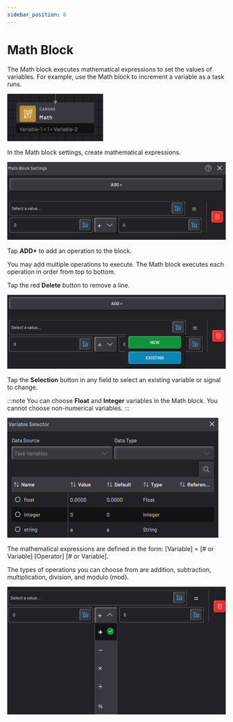 ```yaml
---
sidebar_position: 6
---
```


# Math Block

The Math block executes mathematical expressions to set the values of variables. For example, use the Math block to increment a variable as a task runs.

![](../Images/TaskCanvasBlockGlossary/Canvas-Math-Block.png)

In the Math block settings, create mathematical expressions.

![](../Images/TaskCanvasBlockGlossary/Canvas-Math-Settings.png)

Tap **ADD+** to add an operation to the block.

You may add multiple operations to execute. The Math block executes each operation in order from top to bottom.

Tap the red **Delete** button to remove a line.

![](../Images/TaskCanvasBlockGlossary/Canvas-Math-Settings-Selector.png)

Tap the **Selection** button in any field to select an existing variable or signal to change.

:::note
You can choose **Float** and **Integer** variables in the Math block. You cannot choose non-numerical variables.
:::

![](../Images/TaskCanvasBlockGlossary/VariableSelector.png)

The mathematical expressions are defined in the form: \[Variable\] = \[\# or Variable\] \[Operator\] \[\# or Variable\].

The types of operations you can choose from are addition, subtraction, multiplication, division, and modulo \(mod\).

![](../Images/TaskCanvasBlockGlossary/Canvas-Math-Settings-Operations.png)

